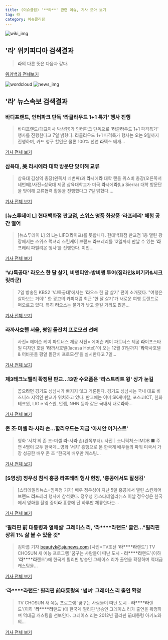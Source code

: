 ```yaml
---
title: (이슈클립) '**라**' 관련 이슈, 기사 모아 보기
tag: 라
category: 이슈클리핑
---
```

![wiki_img](https://user-images.githubusercontent.com/42597476/44503234-41136a80-a6d0-11e8-9071-6fc6418eafe4.png)
## **'**라**'** 위키피디아 검색결과
>**라**의 다른 뜻은 다음과 같다.

<a href="https://ko.wikipedia.org/wiki/라" target="_blank">위키백과 전체보기</a>

![wordcloud](https://s3.ap-northeast-2.amazonaws.com/lyrics101-wordcloud/2018-09-08-1536351636.png)
![news_img](https://user-images.githubusercontent.com/42597476/44507050-1206f400-a6e4-11e8-8d98-7ffbfebb353f.png)
## **'**라**'** 뉴스속보 검색결과
### 바디프랜드, 인터파크 단독 '**라**클**라**우드 1+1 특가' 행사 진행

>바디프랜드(대표이사 박상현)가 인터파크 단독으로 '**라**클**라**우드 1+1 파격특가' 행사를 진행한다고 7일 밝혔다. **라**클**라**우드 1+1 파격특가 행사는 오는 9일까지 진행하며, 카드 청구 할인은 물론 100% 천연 **라**텍스 베개...

<a href="http://www.getnews.co.kr/news/articleView.html?idxno=94220" target="_blank">기사 전체 보기</a>

### 삼육대, 美 **라**시에**라** 대학 방문단 맞이해 교류

>삼육대 김성익 총장(왼쪽서 네번째)과 **라**시에**라** 대학 랜들 위스비 총장(오른쪽서 네번째)/사진=삼육대 제공 삼육대학교가 미국 **라**시에**라**(La Sierra) 대학 방문단을 맞이해 교류협력 활동을 진행했다고 7일 밝혔다....

<a href="http://www.fnnews.com/news/201809070900227618" target="_blank">기사 전체 보기</a>

### [뉴스투데이 L] 현대백화점 판교점, 스위스 명품 화장품 ‘**라**프레리’ 체험 공간 열어

>[뉴스투데이 L] 의 L는 LIFE(**라**이프)를 뜻합니다.     현대백화점 판교점 1층 열린 광장에서는 스위스 럭셔리 스킨케어 브랜드 **라**프레리를 12일까지 만날 수 있는 ‘**라**프레리 파빌리온 행사’를 진행한다.   이번...

<a href="http://www.news2day.co.kr/110569" target="_blank">기사 전체 보기</a>

### 'VJ특공대' **라**오스 한 달 살기, 비엔티안-방비엥 투어(짚**라**인&버기카&시크릿**라**군)

>7일 방송된 KBS2 'VJ특공대'에서는 '**라**오스 한 달 살기' 편이 소개됐다. "여행은 살아보는 거야!" 한 광고의 카피처럼 최근 '한 달 살기'가 새로운 여행 트렌드로 떠오르고 있다. 특히 **라**오스는 물가가 낮고 즐길 거리도 많은...

<a href="http://news20.busan.com/controller/newsController.jsp?newsId=20180907000229" target="_blank">기사 전체 보기</a>

### **라**까사호텔 서울, 평일 돌잔치 프로모션 선봬

>사진= 에머슨 케이 파트너스 제공 사진= 에머슨 케이 파트너스 제공 **라**이프스타일 디자인 호텔 '**라**까사호텔(lacasa Hotel)'이 오는 12월 31일까지 '**라**까사호텔 & 어바웃돌 평일 돌잔치 프로모션'을 실시한다고 7일...

<a href="http://www.getnews.co.kr/news/articleView.html?idxno=94213" target="_blank">기사 전체 보기</a>

### 제3테크노밸리 확정된 판교…13만 수요품은 '**라**스트리트 윙' 상가 눈길

>꼽으**라**면 경기도 성남시가 빠지지 않고 거론된다. 경기도 성남시는 국내 대표 비즈니스 지역인 판교가 위치하고 있다. 판교에는 이미 SK케미칼, 포스코ICT, 한화 테크윈, LIG e 넥스원, 안랩, NHN 등과 같은 국내서 내로**라**하...

<a href="http://leaders.asiae.co.kr/news/articleView.html?idxno=74213" target="_blank">기사 전체 보기</a>

### 존 조·미셸 **라**·사**라** 손…할리우드는 지금 ‘아시안 어거스트’

>영화 ‘서치’의 존 조-미셸 **라**-사**라** 손(왼쪽부터). 사진｜소니픽처스·IMDB ■ 주연 4명이 모두 한국계…영화 ‘서치’ 흥행으로 본 한국계 배우들의 파워 미국서 가장 성공한 배우 존 조 “한국계 배우만 캐스팅...

<a href="http://sports.donga.com/3/all/20180906/91874661/3" target="_blank">기사 전체 보기</a>

### [S영상] 정우성 참석 홍콩 **라**프레리 행사 현장, '홍콩에서도 잘생김'

>[스타데일리뉴스=임옥정 기자] 배우 정우성이 지난 5일 홍콩에서 열린 스킨케어 브랜드 **라**프레리 행사에 참석했다. 정우성 ⓒ스타데일리뉴스 이날 정우성은 한국에서 영화를 촬영 중이**라** 홍콩에 단 하루만 체류한다는...

<a href="http://www.stardailynews.co.kr/news/articleView.html?idxno=214614" target="_blank">기사 전체 보기</a>

### '필리핀 前 대통령과 열애설' 그레이스 리, '**라****라**랜드' 출연…"필리핀 상위 1% 삶 볼 수 있을 것"

>김아름 기자 beautyk@ajunews.com [사진=TV조선 '**라****라**랜드'] TV CHOSUN 새 예능 프로그램 '꿈꾸는 사람들이 떠난 도시 - **라****라**랜드'(이하 '**라****라**랜드')에 한국계 필리핀 방송인 그레이스 리가 출연을 확정하며 역대급 캐스팅을...

<a href="http://www.ajunews.com/view/20180906174041922" target="_blank">기사 전체 보기</a>

### '**라****라**랜드' 필리핀 前대통령의 '썸녀' 그레이스 리 출연 확정

>TV CHOSUN 새 예능 프로그램 '꿈꾸는 사람들이 떠난 도시 - **라****라**랜드'(이하 '**라****라**랜드')에 한국계 필리핀 방송인 그레이스 리가 출연을 확정하며 역대급 캐스팅을 선보인다. 그레이스 리는 2012년 필리핀 前대통령 아키노와의...

<a href="http://sports.chosun.com/news/ntype.htm?id=201809070100049570003720&servicedate=20180906" target="_blank">기사 전체 보기</a>


